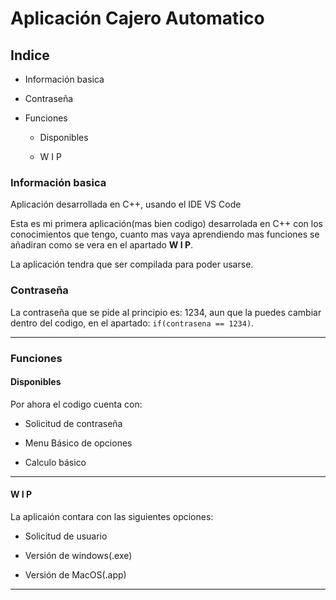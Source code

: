 # Aplicación Cajero Automatico

## Indice

- Información basica

- Contraseña 

- Funciones 
  
  - Disponibles
  
  - W I P



### Información basica

Aplicación desarrollada en C++, usando el IDE VS Code



Esta es mi primera aplicación(mas bien codigo) desarrolada en C++ con los conocimientos que tengo, cuanto mas vaya aprendiendo mas funciones se añadiran como se vera en el apartado  **W I P**. 

La aplicación tendra que ser compilada para poder usarse.



### Contraseña

La contraseña que se pide al principio es: 1234, aun que la puedes cambiar dentro del codigo, en el apartado: `if(contrasena == 1234)`.

---

### Funciones

#### Disponibles

Por ahora el codigo cuenta con: 

- Solicitud de contraseña 

- Menu Básico de opciones 

- Calculo básico



****

#### W I P

La aplicaión contara con las siguientes opciones: 

- Solicitud de usuario 

- Versión de windows(.exe)

- Versión de MacOS(.app)

****


